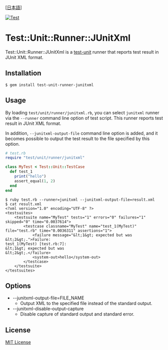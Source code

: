 [[日本語](README.ja.md)]

[![Test](https://github.com/kenichiice/test-unit-runner-junitxml/workflows/Test/badge.svg)](https://github.com/kenichiice/test-unit-runner-junitxml/actions?query=workflow%3ATest+branch%3Amaster)

# Test::Unit::Runner::JUnitXml

Test::Unit::Runner::JUnitXml is a [test-unit](https://github.com/test-unit/test-unit) runner that reports test result in JUnit XML format.

## Installation

    $ gem install test-unit-runner-junitxml

## Usage

By loading `test/unit/runner/junitxml.rb`, you can select `junitxml` runner via the `--runner` command line option of test script. This runner reports test result in JUnit XML format.

In addition, `--junitxml-output-file` command line option is added, and it becomes possible to output the test result to the file specified by this option.

```ruby
# test.rb
require "test/unit/runner/junitxml"

class MyTest < Test::Unit::TestCase
  def test_1
    print("hello")
    assert_equal(1, 2)
  end
end
```

```
$ ruby test.rb --runner=junitxml --junitxml-output-file=result.xml
$ cat result.xml
<?xml version="1.0" encoding="UTF-8" ?>
<testsuites>
	<testsuite name="MyTest" tests="1" errors="0" failures="1" skipped="0" time="0.0037614">
		<testcase classname="MyTest" name="test_1(MyTest)" file="test.rb" time="0.0036311" assertions="1">
			<failure message="&lt;1&gt; expected but was
&lt;2&gt;.">Failure:
test_1(MyTest) [test.rb:7]:
&lt;1&gt; expected but was
&lt;2&gt;.</failure>
			<system-out>hello</system-out>
		</testcase>
	</testsuite>
</testsuites>
```

## Options

* --junitxml-output-file=FILE_NAME
  * Output XML to the specified file instead of the standard output.
* --junitxml-disable-output-capture
  * Disable capture of standard output and standard error.

## License

[MIT License](https://opensource.org/licenses/MIT)
